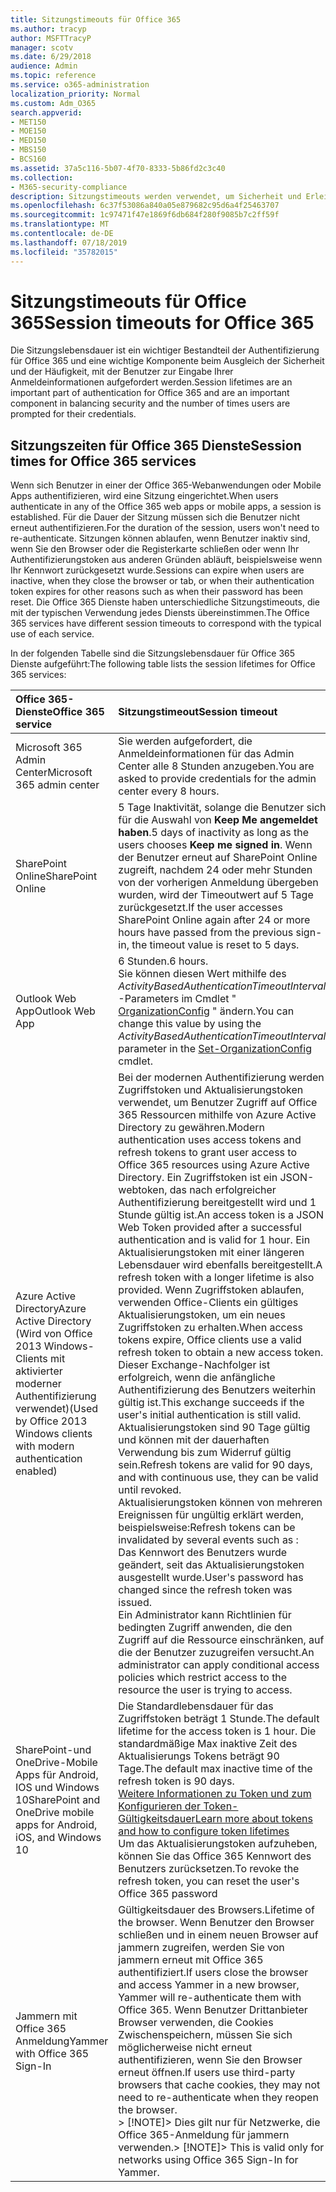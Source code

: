 ```yaml
---
title: Sitzungstimeouts für Office 365
ms.author: tracyp
author: MSFTTracyP
manager: scotv
ms.date: 6/29/2018
audience: Admin
ms.topic: reference
ms.service: o365-administration
localization_priority: Normal
ms.custom: Adm_O365
search.appverid:
- MET150
- MOE150
- MED150
- MBS150
- BCS160
ms.assetid: 37a5c116-5b07-4f70-8333-5b86fd2c3c40
ms.collection:
- M365-security-compliance
description: Sitzungstimeouts werden verwendet, um Sicherheit und Erleichterung des Zugriffs in Office 365-Client-apps auszugleichen.
ms.openlocfilehash: 6c37f53086a840a05e879682c95d6a4f25463707
ms.sourcegitcommit: 1c97471f47e1869f6db684f280f9085b7c2ff59f
ms.translationtype: MT
ms.contentlocale: de-DE
ms.lasthandoff: 07/18/2019
ms.locfileid: "35782015"
---
```

# <a name="session-timeouts-for-office-365"></a><span data-ttu-id="08829-103">Sitzungstimeouts für Office 365</span><span class="sxs-lookup"><span data-stu-id="08829-103">Session timeouts for Office 365</span></span>

<span data-ttu-id="08829-104">Die Sitzungslebensdauer ist ein wichtiger Bestandteil der Authentifizierung für Office 365 und eine wichtige Komponente beim Ausgleich der Sicherheit und der Häufigkeit, mit der Benutzer zur Eingabe Ihrer Anmeldeinformationen aufgefordert werden.</span><span class="sxs-lookup"><span data-stu-id="08829-104">Session lifetimes are an important part of authentication for Office 365 and are an important component in balancing security and the number of times users are prompted for their credentials.</span></span>
  
## <a name="session-times-for-office-365-services"></a><span data-ttu-id="08829-105">Sitzungszeiten für Office 365 Dienste</span><span class="sxs-lookup"><span data-stu-id="08829-105">Session times for Office 365 services</span></span>

<span data-ttu-id="08829-106">Wenn sich Benutzer in einer der Office 365-Webanwendungen oder Mobile Apps authentifizieren, wird eine Sitzung eingerichtet.</span><span class="sxs-lookup"><span data-stu-id="08829-106">When users authenticate in any of the Office 365 web apps or mobile apps, a session is established.</span></span> <span data-ttu-id="08829-107">Für die Dauer der Sitzung müssen sich die Benutzer nicht erneut authentifizieren.</span><span class="sxs-lookup"><span data-stu-id="08829-107">For the duration of the session, users won't need to re-authenticate.</span></span> <span data-ttu-id="08829-108">Sitzungen können ablaufen, wenn Benutzer inaktiv sind, wenn Sie den Browser oder die Registerkarte schließen oder wenn Ihr Authentifizierungstoken aus anderen Gründen abläuft, beispielsweise wenn Ihr Kennwort zurückgesetzt wurde.</span><span class="sxs-lookup"><span data-stu-id="08829-108">Sessions can expire when users are inactive, when they close the browser or tab, or when their authentication token expires for other reasons such as when their password has been reset.</span></span> <span data-ttu-id="08829-109">Die Office 365 Dienste haben unterschiedliche Sitzungstimeouts, die mit der typischen Verwendung jedes Diensts übereinstimmen.</span><span class="sxs-lookup"><span data-stu-id="08829-109">The Office 365 services have different session timeouts to correspond with the typical use of each service.</span></span>
  
<span data-ttu-id="08829-110">In der folgenden Tabelle sind die Sitzungslebensdauer für Office 365 Dienste aufgeführt:</span><span class="sxs-lookup"><span data-stu-id="08829-110">The following table lists the session lifetimes for Office 365 services:</span></span>
  
|<span data-ttu-id="08829-111">**Office 365-Dienste**</span><span class="sxs-lookup"><span data-stu-id="08829-111">**Office 365 service**</span></span>|<span data-ttu-id="08829-112">**Sitzungstimeout**</span><span class="sxs-lookup"><span data-stu-id="08829-112">**Session timeout**</span></span>|
|:-----|:-----|
|<span data-ttu-id="08829-113">Microsoft 365 Admin Center</span><span class="sxs-lookup"><span data-stu-id="08829-113">Microsoft 365 admin center</span></span>  <br/> |<span data-ttu-id="08829-114">Sie werden aufgefordert, die Anmeldeinformationen für das Admin Center alle 8 Stunden anzugeben.</span><span class="sxs-lookup"><span data-stu-id="08829-114">You are asked to provide credentials for the admin center every 8 hours.</span></span>  <br/> |
|<span data-ttu-id="08829-115">SharePoint Online</span><span class="sxs-lookup"><span data-stu-id="08829-115">SharePoint Online</span></span>  <br/> |<span data-ttu-id="08829-116">5 Tage Inaktivität, solange die Benutzer sich für die Auswahl von **Keep Me angemeldet haben**.</span><span class="sxs-lookup"><span data-stu-id="08829-116">5 days of inactivity as long as the users chooses **Keep me signed in**.</span></span> <span data-ttu-id="08829-117">Wenn der Benutzer erneut auf SharePoint Online zugreift, nachdem 24 oder mehr Stunden von der vorherigen Anmeldung übergeben wurden, wird der Timeoutwert auf 5 Tage zurückgesetzt.</span><span class="sxs-lookup"><span data-stu-id="08829-117">If the user accesses SharePoint Online again after 24 or more hours have passed from the previous sign-in, the timeout value is reset to 5 days.</span></span>  <br/> |
|<span data-ttu-id="08829-118">Outlook Web App</span><span class="sxs-lookup"><span data-stu-id="08829-118">Outlook Web App</span></span>  <br/> |<span data-ttu-id="08829-119">6 Stunden.</span><span class="sxs-lookup"><span data-stu-id="08829-119">6 hours.</span></span>  <br/> <span data-ttu-id="08829-120">Sie können diesen Wert mithilfe des _ActivityBasedAuthenticationTimeoutInterval_ -Parameters im Cmdlet " [OrganizationConfig](https://go.microsoft.com/fwlink/p/?LinkId=615378) " ändern.</span><span class="sxs-lookup"><span data-stu-id="08829-120">You can change this value by using the  _ActivityBasedAuthenticationTimeoutInterval_ parameter in the [Set-OrganizationConfig](https://go.microsoft.com/fwlink/p/?LinkId=615378) cmdlet.</span></span>  <br/> |
|<span data-ttu-id="08829-121">Azure Active Directory</span><span class="sxs-lookup"><span data-stu-id="08829-121">Azure Active Directory</span></span>  <br/> <span data-ttu-id="08829-122">(Wird von Office 2013 Windows-Clients mit aktivierter moderner Authentifizierung verwendet)</span><span class="sxs-lookup"><span data-stu-id="08829-122">(Used by Office 2013 Windows clients with modern authentication enabled)</span></span>  <br/> | <span data-ttu-id="08829-123">Bei der modernen Authentifizierung werden Zugriffstoken und Aktualisierungstoken verwendet, um Benutzer Zugriff auf Office 365 Ressourcen mithilfe von Azure Active Directory zu gewähren.</span><span class="sxs-lookup"><span data-stu-id="08829-123">Modern authentication uses access tokens and refresh tokens to grant user access to Office 365 resources using Azure Active Directory.</span></span> <span data-ttu-id="08829-124">Ein Zugriffstoken ist ein JSON-webtoken, das nach erfolgreicher Authentifizierung bereitgestellt wird und 1 Stunde gültig ist.</span><span class="sxs-lookup"><span data-stu-id="08829-124">An access token is a JSON Web Token provided after a successful authentication and is valid for 1 hour.</span></span> <span data-ttu-id="08829-125">Ein Aktualisierungstoken mit einer längeren Lebensdauer wird ebenfalls bereitgestellt.</span><span class="sxs-lookup"><span data-stu-id="08829-125">A refresh token with a longer lifetime is also provided.</span></span> <span data-ttu-id="08829-126">Wenn Zugriffstoken ablaufen, verwenden Office-Clients ein gültiges Aktualisierungstoken, um ein neues Zugriffstoken zu erhalten.</span><span class="sxs-lookup"><span data-stu-id="08829-126">When access tokens expire, Office clients use a valid refresh token to obtain a new access token.</span></span> <span data-ttu-id="08829-127">Dieser Exchange-Nachfolger ist erfolgreich, wenn die anfängliche Authentifizierung des Benutzers weiterhin gültig ist.</span><span class="sxs-lookup"><span data-stu-id="08829-127">This exchange succeeds if the user's initial authentication is still valid.</span></span>  <br/>  <span data-ttu-id="08829-128">Aktualisierungstoken sind 90 Tage gültig und können mit der dauerhaften Verwendung bis zum Widerruf gültig sein.</span><span class="sxs-lookup"><span data-stu-id="08829-128">Refresh tokens are valid for 90 days, and with continuous use, they can be valid until revoked.</span></span>  <br/>  <span data-ttu-id="08829-129">Aktualisierungstoken können von mehreren Ereignissen für ungültig erklärt werden, beispielsweise:</span><span class="sxs-lookup"><span data-stu-id="08829-129">Refresh tokens can be invalidated by several events such as :</span></span>  <br/>  <span data-ttu-id="08829-130">Das Kennwort des Benutzers wurde geändert, seit das Aktualisierungstoken ausgestellt wurde.</span><span class="sxs-lookup"><span data-stu-id="08829-130">User's password has changed since the refresh token was issued.</span></span>  <br/>  <span data-ttu-id="08829-131">Ein Administrator kann Richtlinien für bedingten Zugriff anwenden, die den Zugriff auf die Ressource einschränken, auf die der Benutzer zuzugreifen versucht.</span><span class="sxs-lookup"><span data-stu-id="08829-131">An administrator can apply conditional access policies which restrict access to the resource the user is trying to access.</span></span>  <br/> |
|<span data-ttu-id="08829-132">SharePoint-und OneDrive-Mobile Apps für Android, IOS und Windows 10</span><span class="sxs-lookup"><span data-stu-id="08829-132">SharePoint and OneDrive mobile apps for Android, iOS, and Windows 10</span></span>  <br/> |<span data-ttu-id="08829-133">Die Standardlebensdauer für das Zugriffstoken beträgt 1 Stunde.</span><span class="sxs-lookup"><span data-stu-id="08829-133">The default lifetime for the access token is 1 hour.</span></span> <span data-ttu-id="08829-134">Die standardmäßige Max inaktive Zeit des Aktualisierungs Tokens beträgt 90 Tage.</span><span class="sxs-lookup"><span data-stu-id="08829-134">The default max inactive time of the refresh token is 90 days.</span></span>  <br/> [<span data-ttu-id="08829-135">Weitere Informationen zu Token und zum Konfigurieren der Token-Gültigkeitsdauer</span><span class="sxs-lookup"><span data-stu-id="08829-135">Learn more about tokens and how to configure token lifetimes</span></span>](https://docs.microsoft.com/en-us/azure/active-directory/active-directory-configurable-token-lifetimes) <br/> <span data-ttu-id="08829-136">Um das Aktualisierungstoken aufzuheben, können Sie das Office 365 Kennwort des Benutzers zurücksetzen.</span><span class="sxs-lookup"><span data-stu-id="08829-136">To revoke the refresh token, you can reset the user's Office 365 password</span></span>  <br/> |
|<span data-ttu-id="08829-137">Jammern mit Office 365 Anmeldung</span><span class="sxs-lookup"><span data-stu-id="08829-137">Yammer with Office 365 Sign-In</span></span>  <br/> |<span data-ttu-id="08829-138">Gültigkeitsdauer des Browsers.</span><span class="sxs-lookup"><span data-stu-id="08829-138">Lifetime of the browser.</span></span> <span data-ttu-id="08829-139">Wenn Benutzer den Browser schließen und in einem neuen Browser auf jammern zugreifen, werden Sie von jammern erneut mit Office 365 authentifiziert.</span><span class="sxs-lookup"><span data-stu-id="08829-139">If users close the browser and access Yammer in a new browser, Yammer will re-authenticate them with Office 365.</span></span> <span data-ttu-id="08829-140">Wenn Benutzer Drittanbieter Browser verwenden, die Cookies Zwischenspeichern, müssen Sie sich möglicherweise nicht erneut authentifizieren, wenn Sie den Browser erneut öffnen.</span><span class="sxs-lookup"><span data-stu-id="08829-140">If users use third-party browsers that cache cookies, they may not need to re-authenticate when they reopen the browser.</span></span>  <br/> <span data-ttu-id="08829-141">> [!NOTE]> Dies gilt nur für Netzwerke, die Office 365-Anmeldung für jammern verwenden.</span><span class="sxs-lookup"><span data-stu-id="08829-141">> [!NOTE]> This is valid only for networks using Office 365 Sign-In for Yammer.</span></span>           |
   

